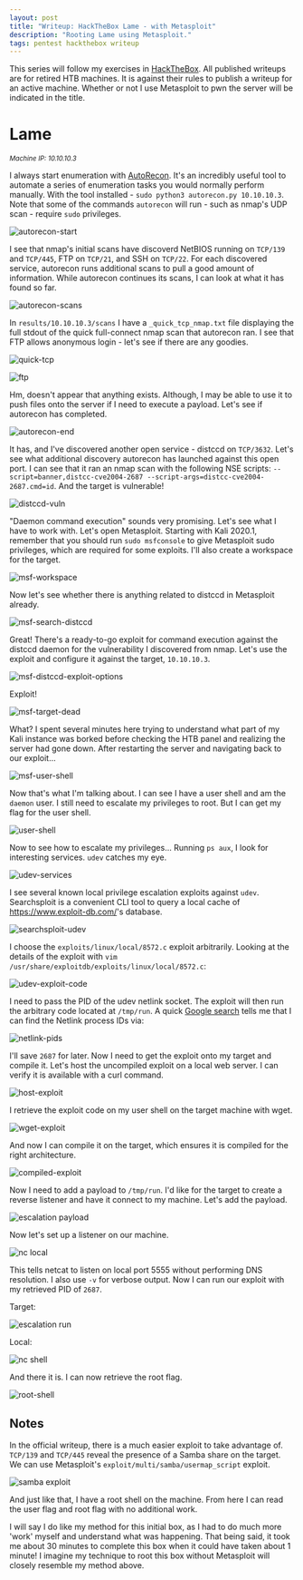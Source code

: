 ```yaml
---
layout: post
title: "Writeup: HackTheBox Lame - with Metasploit"
description: "Rooting Lame using Metasploit."
tags: pentest hackthebox writeup
---
```


This series will follow my exercises in [HackTheBox][].
All published writeups are for retired HTB machines.
It is against their rules to publish a writeup for an active machine.
Whether or not I use Metasploit to pwn the server will be indicated in the title.

# Lame

_<small>Machine IP: 10.10.10.3</small>_

I always start enumeration with [AutoRecon][].
It's an incredibly useful tool to automate a series of enumeration tasks you would normally perform manually.
With the tool installed - `sudo python3 autorecon.py 10.10.10.3`.
Note that some of the commands `autorecon` will run - such as nmap's UDP scan - require `sudo` privileges.

![autorecon-start][]

I see that nmap's initial scans have discoverd NetBIOS running on `TCP/139` and `TCP/445`, FTP on `TCP/21`, and SSH on `TCP/22`.
For each discovered service, autorecon runs additional scans to pull a good amount of information.
While autorecon continues its scans, I can look at what it has found so far.

![autorecon-scans][]

In `results/10.10.10.3/scans` I have a `_quick_tcp_nmap.txt` file displaying the full stdout of the quick full-connect nmap scan that autorecon ran.
I see that FTP allows anonymous login - let's see if there are any goodies.

![quick-tcp][]

![ftp][]

Hm, doesn't appear that anything exists.
Although, I may be able to use it to push files onto the server if I need to execute a payload.
Let's see if autorecon has completed.

![autorecon-end][]

It has, and I've discovered another open service - distccd on `TCP/3632`.
Let's see what additional discovery autorecon has launched against this open port.
I can see that it ran an nmap scan with the following NSE scripts: `--script=banner,distcc-cve2004-2687 --script-args=distcc-cve2004-2687.cmd=id`.
And the target is vulnerable!

![distccd-vuln][]

"Daemon command execution" sounds very promising.
Let's see what I have to work with.
Let's open Metasploit.
Starting with Kali 2020.1, remember that you should run `sudo msfconsole` to give Metasploit sudo privileges, which are required for some exploits.
I'll also create a workspace for the target.

![msf-workspace][]

Now let's see whether there is anything related to distccd in Metasploit already.

![msf-search-distccd][]

Great! There's a ready-to-go exploit for command execution against the distccd daemon for the vulnerability I discovered from nmap.
Let's use the exploit and configure it against the target, `10.10.10.3`.

![msf-distccd-exploit-options][]

Exploit!

![msf-target-dead]

What?
I spent several minutes here trying to understand what part of my Kali instance was borked before checking the HTB panel and realizing the server had gone down.
After restarting the server and navigating back to our exploit...

![msf-user-shell][]

Now that's what I'm talking about.
I can see I have a user shell and am the `daemon` user.
I still need to escalate my privileges to root.
But I can get my flag for the user shell.

![user-shell][]

Now to see how to escalate my privileges...
Running `ps aux`, I look for interesting services.
`udev` catches my eye.

![udev-services][]

I see several known local privilege escalation exploits against `udev`.
Searchsploit is a convenient CLI tool to query a local cache of <https://www.exploit-db.com/>'s database.

![searchsploit-udev][]

I choose the `exploits/linux/local/8572.c` exploit arbitrarily.
Looking at the details of the exploit with `vim /usr/share/exploitdb/exploits/linux/local/8572.c`:

![udev-exploit-code][]

I need to pass the PID of the udev netlink socket.
The exploit will then run the arbitrary code located at `/tmp/run`.
A quick [Google search][netlink google] tells me that I can find the Netlink process IDs via:

![netlink-pids][]

I'll save `2687` for later.
Now I need to get the exploit onto my target and compile it.
Let's host the uncompiled exploit on a local web server.
I can verify it is available with a curl command.

![host-exploit][]

I retrieve the exploit code on my user shell on the target machine with wget.

![wget-exploit][]

And now I can compile it on the target, which ensures it is compiled for the right architecture.

![compiled-exploit][]

Now I need to add a payload to `/tmp/run`.
I'd like for the target to create a reverse listener and have it connect to my machine.
Let's add the payload.

![escalation payload][]

Now let's set up a listener on our machine.

![nc local][]

This tells netcat to listen on local port 5555 without performing DNS resolution.
I also use `-v` for verbose output.
Now I can run our exploit with my retrieved PID of `2687`.

Target:

![escalation run][]

Local:

![nc shell][]

And there it is.
I can now retrieve the root flag.

![root-shell][]

## Notes

In the official writeup, there is a much easier exploit to take advantage of.
`TCP/139` and `TCP/445` reveal the presence of a Samba share on the target.
We can use Metasploit's `exploit/multi/samba/usermap_script` exploit.

![samba exploit][]

And just like that, I have a root shell on the machine.
From here I can read the user flag and root flag with no additional work.

I will say I do like my method for this initial box, as I had to do much more 'work' myself and understand what was happening.
That being said, it took me about 30 minutes to complete this box when it could have taken about 1 minute!
I imagine my technique to root this box without Metasploit will closely resemble my method above.

[autorecon]: https://github.com/Tib3rius/AutoRecon
[hackthebox]: https://www.hackthebox.eu
[netlink google]: https://unix.stackexchange.com/a/48269

[autorecon-start]: /img/htb/lame/autorecon-start.png
[autorecon-end]: /img/htb/lame/autorecon-end.png
[autorecon-scans]: /img/htb/lame/autorecon-results-scan.png
[compiled-exploit]: /img/htb/lame/exploit-compiled.png
[escalation payload]: /img/htb/lame/escalation-payload.png
[escalation run]: /img/htb/lame/target-escalation-run.png
[distccd-vuln]: /img/htb/lame/nmap-distccd-vuln.png
[ftp]: /img/htb/lame/ftp.png
[host-exploit]: /img/htb/lame/host-exploit-uncompiled.png
[msf-distccd-exploit-options]: /img/htb/lame/msf-distccd-exploit-options.png
[msf-user-shell]: /img/htb/lame/msf-exploit-success-user.png
[msf-search-distccd]: /img/htb/lame/msf-search-distccd.png
[msf-target-dead]: /img/htb/lame/msf-run-deadserver.png
[msf-workspace]: /img/htb/lame/msf-workspace.png
[nc local]: /img/htb/lame/nc-local.png
[nc shell]: /img/htb/lame/nc-local-root-shell.png
[netlink-pids]: /img/htb/lame/netlink-pids.png
[quick-tcp]: /img/htb/lame/autorecon-nmap-quick-results.png
[root-shell]: /img/htb/lame/root-flag.png
[samba exploit]: /img/htb/lame/samba-msf.png
[searchsploit-udev]: /img/htb/lame/searchsploit-udev.png
[udev-exploit-code]: /img/htb/lame/udev-exploit-code.png
[udev-services]: /img/htb/lame/ps-aux-udev.png
[user-shell]: /img/htb/lame/user-flag.png
[wget-exploit]: /img/htb/lame/wget-lame.png

